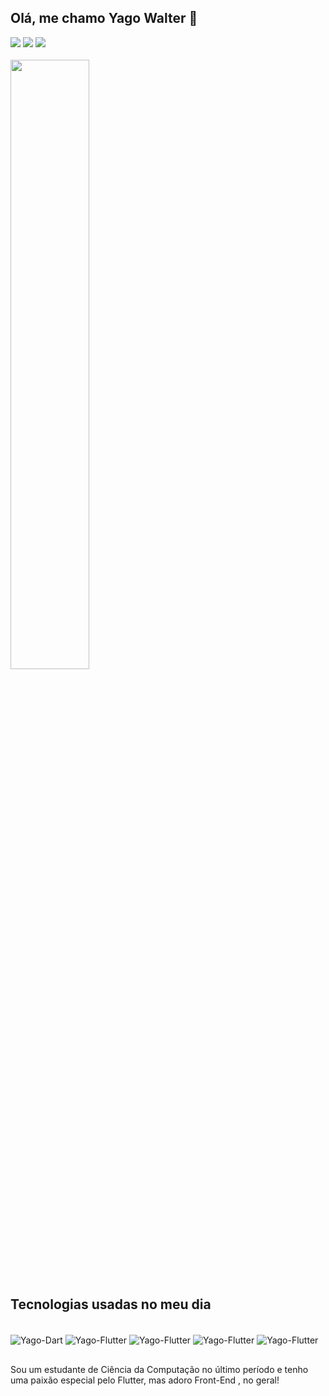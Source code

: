## Olá, me chamo Yago Walter 👋

<div> 
  <a href="https://www.instagram.com/_yagowalter" target="_blank"><img src="https://img.shields.io/badge/-Instagram-%23E4405F?style=for-the-badge&logo=instagram&logoColor=white" target="_blank"></a>
  <a href = "mailto:yago.walter_7@hotmail.com"><img src="https://img.shields.io/badge/-Gmail-%23333?style=for-the-badge&logo=gmail&logoColor=white" target="_blank"></a>
  <a href="https://www.linkedin.com/in/yago-walter-91ba7621a" target="_blank"><img src="https://img.shields.io/badge/-LinkedIn-%230077B5?style=for-the-badge&logo=linkedin&logoColor=white" target="_blank"></a> 
  
</div>
<br>

<img width="50%" src="https://github-readme-stats.vercel.app/api/top-langs/?username=yagowalter&theme=radical&hide=jupyter%20notebook,cmake,c%2B%2B&langs_count=7&layout=donut">

## Tecnologias usadas no meu dia

<div style=display: inline_block"><br>
  <img align="center" alt="Yago-Dart" src="https://img.shields.io/badge/Dart-0175C2?style=for-the-badge&logo=dart&logoColor=white"/>
  <img align="center" alt="Yago-Flutter" src="https://img.shields.io/badge/Flutter-02569B?style=for-the-badge&logo=flutter&logoColor=white"/>
  <img align="center" alt="Yago-Flutter" src="https://img.shields.io/badge/CSS3-1572B6?style=for-the-badge&logo=css3&logoColor=white"/>
  <img align="center" alt="Yago-Flutter" src="https://img.shields.io/badge/HTML5-E34F26?style=for-the-badge&logo=html5&logoColor=white" />
  <img align="center" alt="Yago-Flutter" src="https://img.shields.io/badge/JavaScript-F7DF1E?style=for-the-badge&logo=javascript&logoColor=black" />
</div>

##
Sou um estudante de Ciência da Computação no último período e tenho uma paixão especial pelo Flutter, mas adoro Front-End , no geral!




          
          
          
  




       
          
          
        
          




